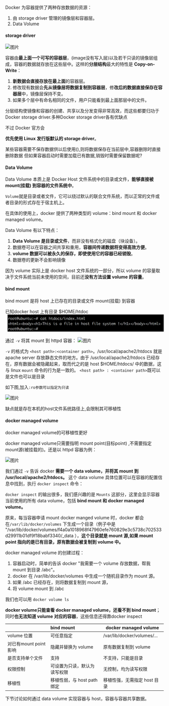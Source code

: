 Docker 为容器提供了两种存放数据的资源：

1. 由 storage driver 管理的镜像层和容器层。
2. Data Volume

#### storage driver

![图片](http://mmbiz.qpic.cn/mmbiz_jpg/Hia4HVYXRicqHse1czyKib1vBL9PR1xIZKBAiblpOynzlmTtWib1FKjNApQj60IeTl0ZicILQpROgolzXG9OibZJZMiaRg/640?wx_fmt=jpeg&wxfrom=5&wx_lazy=1&wx_co=1)

容器由**最上面一个可写的容器层**，(image没有写入层)以及若干只读的镜像层组成，容器的数据就存放在这些层中。这样的**分层结构**最大的特性是 **Copy-on-Write**：

1. **新数据会直接存放在最上面**的容器层。
2. 修改现有数据会**先从镜像层将数据复制到容器层**，修**改后的数据直接保存在容器层**中，镜像层保持不变。
3. 如果多个层中有命名相同的文件，用户只能看到最上面那层中的文件。

分层结构使镜像和容器的创建、共享以及分发变得非常高效，而这些都要归功于 Docker storage driver.多种Docker storage driver各有优缺点

不过 Docker 官方会

**优先使用 Linux 发行版默认的 storage driver**。

某些容器需要不保存数据供以后使用(),则将数据保存在当前层中,容器删除时直接删除数据
但如果容器启动时需要加载已有数据,销毁时需要保留数据呢?

#### Data Volume

Data Volume 本质上是 Docker Host 文件系统中的目录或文件，**能够直接被 mount(挂载) 到容器的文件系统中**。

`Volume`就是目录或者文件，它可以绕过默认的联合文件系统，而以正常的文件或者目录的形式存在于宿主机上。

在具体的使用上，docker 提供了两种类型的 volume：bind mount 和 docker managed volume。

Data Volume 有以下特点：

1. **Data Volume 是目录或文件**，而非没有格式化的磁盘（块设备）。
2. 数据卷可以在容器之间共享和重用，**容器间传递数据将变得高效方便**。
3. **volume 数据可以被永久的保存，即使使用它的容器已经销毁**。
4. 数据卷的更新不会影响镜像

因为 volume 实际上是 docker host 文件系统的一部分，所以 volume 的容量取决于文件系统当前未使用的空间，目前还**没有方法设置 volume 的容量**。



#### bind mount

bind mount 是将 host 上已存在的目录或文件 mount(挂载) 到容器

已知docker host 上有目录 $HOME/htdoc![image-20220901212758581](day23-6_docker的存储资源.assets/image-20220901212758581.png)

通过 `-v` 将其 mount 到 httpd 容器：
![图片](http://mmbiz.qpic.cn/mmbiz_png/Hia4HVYXRicqGYBX2ibibEOHPviaTOHLWkO8sCrztHdOLwnAgdLdwUsTndOaBc9SthAUSdhtaiaYbINlEAkoZ6Wia6oFQ/640?wx_fmt=png&wxfrom=5&wx_lazy=1&wx_co=1)

`-v` 的格式为 `<host path>:<container path>`。/usr/local/apache2/htdocs 就是 apache server 存放静态文件的地方。由于 /usr/local/apache2/htdocs 已经存在，原有数据会被隐藏起来，取而代之的是 host $HOME/htdocs/ 中的数据，这与 linux `mount` 命令的行为是一致的。		`<host path> : <container path>`既可以是文件也可以是目录



如下图,加入`:ro参数可以指定为只读`

![图片](http://mmbiz.qpic.cn/mmbiz_png/Hia4HVYXRicqGYBX2ibibEOHPviaTOHLWkO8s1ibib0TZo1ZfwhOMMk4xCg2WYGwbiaE3Xia7OAgUG6TicIdz9YtLibYo1E7w/640?wx_fmt=png&wxfrom=5&wx_lazy=1&wx_co=1)

缺点就是存在本机的host文件系统路径上,会限制其可移植性

#### docker managed volume

docker managed volume的可移植性更好

docker managed volume只需要指明 mount point(目标point) ,不需要指定mount源(被挂载的)。还是以 httpd 容器为例：

![图片](http://mmbiz.qpic.cn/mmbiz_png/Hia4HVYXRicqEj7kZJEub1npBoeia3FyQqbSic6hkpMR81Ew55UzWTEpESXT8TjX3VSiaxt0eQK1qkYqQgIDDT9SD2A/640?wx_fmt=png&wxfrom=5&wx_lazy=1&wx_co=1)

我们通过 `-v` 告诉 docker **需要一个 data volume，并将其 mount 到 /usr/local/apache2/htdocs。**
这个 data volume 具体位置可以在容器的配置信息中找到，执行 `docker inspect` 命令：

`docker inspect` 的输出很多，我们感兴趣的是 `Mounts` 这部分，这里会显示容器当前使用的所有 data volume，包括 **bind mount 和 docker managed volume。**

原来，每当容器申请 mount docker manged volume 时，docker 都会在`/var/lib/docker/volumes` 下生成一个目录（例子中是 "/var/lib/docker/volumes/f4a0a1018968f47960efe760829e3c5738c702533d29911b01df9f18babf3340/_data ），**这个目录就是 mount 源,如果 mount point 指向的是已有目录，原有数据会被复制到 volume 中。**

 docker managed volume 的创建过程：

1. 容器启动时，简单的告诉 docker "我需要一个 volume 存放数据，帮我 mount 到目录 /abc"。
2. docker 在 /var/lib/docker/volumes 中生成一个随机目录作为 mount 源。
3. 如果 /abc 已经存在，则将数据复制到 mount 源，
4. 将 volume mount 到 /abc

我们也可以用 `docker volume ls` 

**docker volume只能查看 docker managed volume，还看不到 bind mount**；同时**也无法知道 volume 对应的容器**，这些信息还得靠docker inspect

|                        | bind mount                   | docker managed volume        |
| :--------------------- | :--------------------------- | ---------------------------- |
| volume 位置            | 可任意指定                   | /var/lib/docker/volumes/...  |
| 对已有mount point 影响 | 隐藏并替换为 volume          | 原有数据复制到 volume        |
| 是否支持单个文件       | 支持                         | 不支持，只能是目录           |
| 权限控制               | 可设置为只读，默认为读写权限 | 无控制，均为读写权限         |
| 移植性                 | 移植性弱，与 host path 绑定  | 移植性强，无需指定 host 目录 |

下节讨论如何通过 data volume 实现容器与 host，容器与容器共享数据。